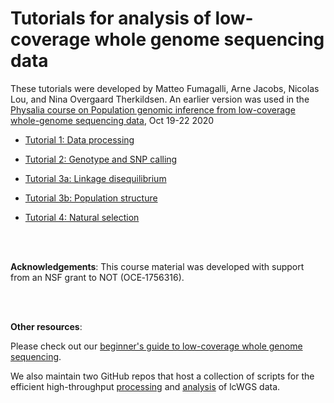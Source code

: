 # Tutorials for analysis of low-coverage whole genome sequencing data

These tutorials were developed by Matteo Fumagalli, Arne Jacobs, Nicolas Lou, and Nina Overgaard Therkildsen. An earlier version was used in the [Physalia course on Population genomic inference from low-coverage whole-genome sequencing data](https://www.physalia-courses.org/courses-workshops/course64/), Oct 19-22 2020

* [Tutorial 1: Data processing](https://github.com/nt246/lcwgs-guide-tutorial/blob/main/tutorial1_data_processing/markdowns/data_processing.md)

* [Tutorial 2: Genotype and SNP calling](https://github.com/nt246/lcwgs-guide-tutorial/blob/main/tutorial2_genotype_snp_calling/markdowns/snp_calling.md)

* [Tutorial 3a: Linkage disequilibrium](https://github.com/nt246/lcwgs-guide-tutorial/blob/main/tutorial3_ld_popstructure/markdowns/ld.md)

* [Tutorial 3b: Population structure](https://github.com/nt246/lcwgs-guide-tutorial/blob/main/tutorial3_ld_popstructure/markdowns/pca_admixture.md)

* [Tutorial 4: Natural selection](https://github.com/nt246/lcwgs-guide-tutorial/blob/main/tutorial4_selection/markdowns/summary_stats.md)


<br>
<br>

**Acknowledgements**: This course material was developed with support from an NSF grant to NOT (OCE‐1756316).

<br>
<br>

**Other resources**: 

Please check out our [beginner's guide to low-coverage whole genome sequencing](https://doi.org/10.1111/mec.16077).

We also maintain two GitHub repos that host a collection of scripts for the efficient high-throughput [processing](https://github.com/therkildsen-lab/data-processing) and [analysis](https://github.com/therkildsen-lab/genomic-data-analysis) of lcWGS data.


